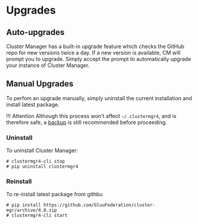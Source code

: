 # Upgrades

## Auto-upgrades
Cluster Manager has a built-in upgrade feature which checks the GitHub repo for new versions twice a day. If a new version is available, CM will prompt you to upgrade. Simply accept the prompt to automatically upgrade your instance of Cluster Manager. 

## Manual Upgrades
To perfom an upgrade manually, simply uninstall the current installation and install latest package. 

!!! Attention
    Although this process won't affect `~/.clustermgr4`, and is therefore safe, a [backup](./backup.md) is still recommended before proceeding. 

### Uninstall
To uninstall Cluster Manager:

```
# clustermgr4-cli stop
# pip uninstall clustermgr4
```

### Reinstall
To re-install latest package from githbu

```
# pip install https://github.com/GluuFederation/cluster-mgr/archive/4.0.zip
# clustermgr4-cli start
```

